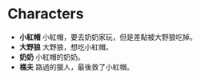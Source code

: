 # Characters

* **小紅帽** 小紅帽，要去奶奶家玩，但是差點被大野狼吃掉。
* **大野狼** 大野狼，想吃小紅帽。
* **奶奶** 小紅帽的奶奶。
* **樵夫** 路過的獵人，最後救了小紅帽。

